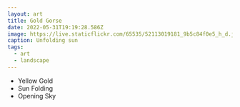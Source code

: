 ```yaml
---
layout: art
title: Gold Gorse
date: 2022-05-31T19:19:28.586Z
image: https://live.staticflickr.com/65535/52113019181_9b5c84f0e5_h_d.jpg
caption: Unfolding sun
tags:
  - art
  - landscape
---
```

* Yellow Gold
* Sun Folding
* Opening Sky